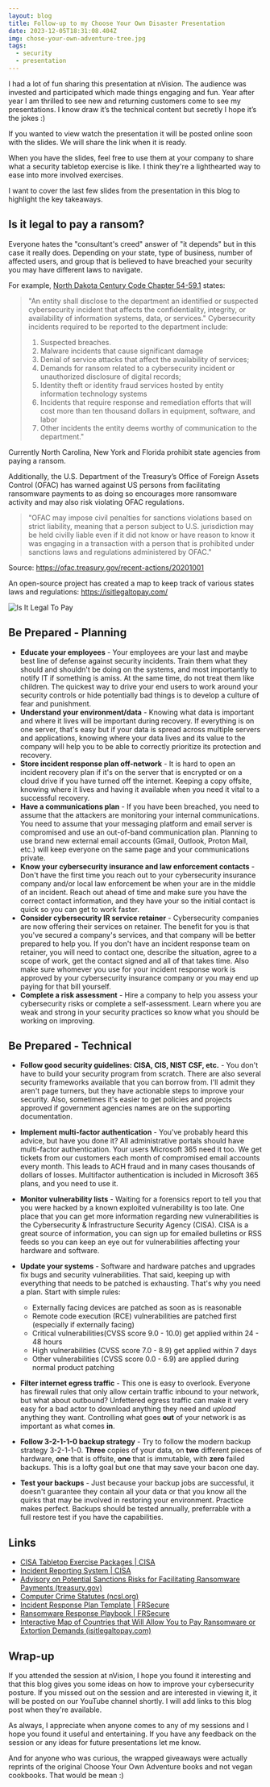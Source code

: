 ```yaml
---
layout: blog
title: Follow-up to my Choose Your Own Disaster Presentation
date: 2023-12-05T18:31:08.404Z
img: chose-your-own-adventure-tree.jpg
tags:
  - security
  - presentation
---
```

I had a lot of fun sharing this presentation at nVision. The audience was invested and participated which made things engaging and fun. Year after year I am thrilled to see new and returning customers come to see my presentations. I know draw it’s the technical content but secretly I hope it’s the jokes :) 

If you wanted to view watch the presentation it will be posted online soon with the slides. We will share the link when it is ready.

When you have the slides, feel free to use them at your company to share what a security tabletop exercise is like. I think they're a lighthearted way to ease into more involved exercises.

I want to cover the last few slides from the presentation in this blog to highlight the key takeaways. 

## Is it legal to pay a ransom?

Everyone hates the "consultant's creed" answer of "it depends" but in this case it really does. Depending on your state, type of business, number of affected users, and group that is believed to have breached your security you may have different laws to navigate.

For example, [North Dakota Century Code Chapter 54-59.1](https://ndlegis.gov/cencode/t54c59-1.html) states:

>  "An entity shall disclose to the department an identified or suspected cybersecurity incident that affects the confidentiality, integrity, or availability of information systems, data, or services." Cybersecurity incidents required to be reported to the department include:
>
> 1. Suspected breaches.
> 2. Malware incidents that cause significant damage
> 3. Denial of service attacks that affect the availability of services; 
> 4. Demands for ransom related to a cybersecurity incident or unauthorized disclosure of     digital records; 
> 5. Identity theft or identity fraud services hosted by entity information technology systems
> 6. Incidents that require response and remediation efforts that will cost more than ten     thousand dollars in equipment, software, and labor
> 7. Other incidents the entity deems worthy of communication to the department."

Currently North Carolina, New York and Florida prohibit state agencies from paying a ransom.

Additionally, the U.S. Department of the Treasury’s Office of Foreign Assets Control (OFAC) has warned against US persons from facilitating ransomware payments to as doing so encourages more ransomware activity and may also risk violating OFAC regulations.

> "OFAC may impose civil penalties for sanctions violations based on strict liability, meaning that a person subject to U.S. jurisdiction may be held civilly liable even if it did not know or have reason to know it was engaging in a transaction with a person that is prohibited under sanctions laws and regulations administered by OFAC."

Source: https://ofac.treasury.gov/recent-actions/20201001

An open-source project has created a map to keep track of various states laws and regulations: https://isitlegaltopay.com/

![Is ](\img\image-20231115163648138.png) It Legal To Pay

## Be Prepared - Planning

* **Educate your employees** - Your employees are your last and maybe best line of defense against security incidents. Train them what they should and shouldn't be doing on the systems, and most importantly to notify IT if something is amiss. At the same time, do not treat them like children. The quickest way to drive your end users to work around your security controls or hide potentially bad things is to develop a culture of fear and punishment.  
* **Understand your environment/data** - Knowing what data is important and where it lives will be important during recovery. If everything is on one server, that's easy but if your data is spread across multiple servers and applications, knowing where your data lives and its value to the company will help you to be able to correctly prioritize its protection and recovery. 
* **Store incident response plan off-network** - It is hard to open an incident recovery plan if it's on the server that is encrypted or on a cloud drive if you have turned off the internet. Keeping a copy offsite, knowing where it lives and having it available when you need it vital to a successful recovery.
* **Have a communications plan** - If you have been breached, you need to assume that the attackers are monitoring your internal communications. You need to assume that your messaging platform and email server is compromised and use an out-of-band communication plan. Planning to use brand new external email accounts (Gmail, Outlook, Proton Mail, etc.) will keep everyone on the same page and your communications private.
* **Know your cybersecurity insurance and law enforcement contacts** - Don't have the first time you reach out to your cybersecurity insurance company and/or local law enforcement be when your are in the middle of an incident. Reach out ahead of time and make sure you have the correct contact information, and they have your so the initial contact is quick so you can get to work faster.
* **Consider cybersecurity IR service retainer** - Cybersecurity companies are now offering their services on retainer. The benefit for you is that you've secured a company's services, and that company will be better prepared to help you. If you don't have an incident response team on retainer, you will need to contact one, describe the situation, agree to a scope of work, get the contact signed and all of that takes time. Also make sure whomever you use for your incident response work is approved by your cybersecurity insurance company or you may end up paying for that bill yourself. 
* **Complete a risk assessment** - Hire a company to help you assess your cybersecurity risks or complete a self-assessment. Learn where you are weak and strong in your security practices so know what you should be working on improving.

## Be Prepared - Technical

* **Follow good security guidelines: CISA, CIS, NIST CSF, etc.** - You don't have to build your security program from scratch. There are also several security frameworks available that you can borrow from. I'll admit they aren't page turners, but they have actionable steps to improve your security. Also, sometimes it's easier to get policies and projects approved if government agencies names are on the supporting documentation.
* **Implement multi-factor authentication** - You've probably heard this advice, but have you done it? All administrative portals should have multi-factor authentication. Your users Microsoft 365 need it too. We get tickets from our customers each month of compromised email accounts every month. This leads to ACH fraud and in many cases thousands of dollars of losses. Multifactor authentication is included in Microsoft 365 plans, and you need to use it. 
* **Monitor vulnerability lists** - Waiting for a forensics report to tell you that you were hacked by a known exploited vulnerability is too late. One place that you can get more information regarding new vulnerabilities is the Cybersecurity & Infrastructure Security Agency (CISA). CISA is a great source of information, you can sign up for emailed bulletins or RSS feeds so you can keep an eye out for vulnerabilities affecting your hardware and software.
* **Update your systems** - Software and hardware patches and upgrades fix bugs and security vulnerabilities. That said, keeping up with everything that needs to be patched is exhausting. That's why you need a plan. Start with simple rules: 

  * Externally facing devices are patched as soon as is reasonable
  * Remote code execution (RCE) vulnerabilities are patched first (especially if externally facing)
  * Critical vulnerabilities(CVSS score 9.0 - 10.0) get applied within 24 - 48 hours
  * High vulnerabilities (CVSS score 7.0 - 8.9) get applied within 7 days
  * Other vulnerabilities (CVSS score 0.0 - 6.9) are applied during normal product patching
* **Filter internet egress traffic** - This one is easy to overlook. Everyone has firewall rules that only allow certain traffic inbound to your network, but what about outbound? Unfettered egress traffic can make it very easy for a bad actor to download anything they need and *upload* anything they want. Controlling what goes **out** of your network is as important as what comes **in**.
* **Follow 3-2-1-1-0 backup strategy** - Try to follow the modern backup strategy 3-2-1-1-0. **Three** copies of your data, on **two** different pieces of hardware, **one** that is offsite, **one** that is immutable, with **zero** failed backups. This is a lofty goal but one that may save your bacon one day.
* **Test your backups** - Just because your backup jobs are successful, it doesn't guarantee they contain all your data or that you know all the quirks that may be involved in restoring your environment. Practice makes perfect. Backups should be tested annually, preferrable with a full restore test if you have the capabilities.

## Links

* [CISA Tabletop Exercise Packages | CISA](https://www.cisa.gov/resources-tools/services/cisa-tabletop-exercise-packages)
* [Incident Reporting System | CISA](https://www.cisa.gov/forms/report)
* [Advisory on Potential Sanctions Risks for Facilitating Ransomware Payments (treasury.gov)](https://ofac.treasury.gov/media/48301/download)
* [Computer Crime Statutes (ncsl.org)](https://www.ncsl.org/technology-and-communication/computer-crime-statutes)
* [Incident Response Plan Template | ](https://frsecure.com/incident-response-plan-template/)[FRSecure](https://frsecure.com/incident-response-plan-template/)
* [Ransomware Response Playbook | ](https://frsecure.com/ransomware-response-playbook/)[FRSecure](https://frsecure.com/ransomware-response-playbook/)
* [Interactive Map of Countries that Will Allow You to Pay Ransomware or Extortion Demands (isitlegaltopay.com)](https://isitlegaltopay.com/)

## Wrap-up

If you attended the session at nVision, I hope you found it interesting and that this blog gives you some ideas on how to improve your cybersecurity posture. If you missed out on the session and are interested in viewing it, it will be posted on our YouTube channel shortly. I will add links to this blog post when they're available.

As always, I appreciate when anyone comes to any of my sessions and I hope you found it useful and entertaining. If you have any feedback on the session or any ideas for future presentations let me know.

And for anyone who was curious, the wrapped giveaways were actually reprints of the original Choose Your Own Adventure books and not vegan cookbooks. That would be mean :)